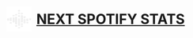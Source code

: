 # [<div style='display:flex;gap:10px;align-items:center'><img src='public/logo.png' alt='logo' style='width:50px;height:50px;' /> NEXT SPOTIFY STATS</div>](https://next-spotify-stats.vercel.app/)
